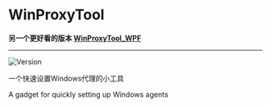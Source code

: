 # WinProxyTool

**另一个更好看的版本 [WinProxyTool_WPF](https://github.com/yinleren6/WinProxyTool_WPF)**

___

![Version](https://img.shields.io/badge/version-1.2.0-green)

一个快速设置Windows代理的小工具 

A gadget for quickly setting up Windows agents
